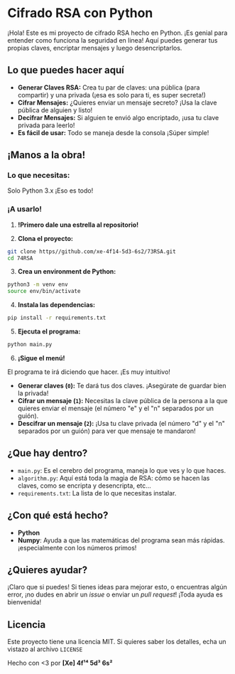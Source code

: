 # Cifrado RSA con Python

¡Hola! Este es mi proyecto de cifrado RSA hecho en Python. ¡Es genial para entender como funciona la seguridad en linea! Aquí puedes generar tus propias claves, encriptar mensajes y luego desencriptarlos.

## Lo que puedes hacer aquí

* **Generar Claves RSA:** Crea tu par de claves: una pública (para compartir) y una privada (¡esa es solo para ti, es super secreta!)
* **Cifrar Mensajes:** ¿Quieres enviar un mensaje secreto? ¡Usa la clave pública de alguien y listo!
* **Decifrar Mensajes:** Si alguien te envió algo encriptado, ¡usa tu clave privada para leerlo!
* **Es fácil de usar:** Todo se maneja desde la consola ¡Súper simple!

## ¡Manos a la obra!

### Lo que necesitas:

Solo Python 3.x ¡Eso es todo!

### ¡A usarlo!

1. **!Primero dale una estrella al repositorio!**

2. **Clona el proyecto:**
```bash
git clone https//github.com/xe-4f14-5d3-6s2/73RSA.git
cd 74RSA
```

3. **Crea un environment de Python:**
```bash
python3 -m venv env
source env/bin/activate
```

4. **Instala las dependencias:**
```bash
pip install -r requirements.txt
```

5. **Ejecuta el programa:**
```bash
python main.py
```

6. **¡Sigue el menú!**

El programa te irá diciendo que hacer. ¡Es muy intuitivo!

* **Generar claves (`0`):** Te dará tus dos claves. ¡Asegúrate de guardar bien la privada!
* **Cifrar un mensaje (`1`):** Necesitas la clave pública de la persona a la que quieres enviar el mensaje (el número "e" y el "n" separados por un guión).
* **Descifrar un mensaje (`2`):** ¡Usa tu clave privada (el número "d" y el "n" separados por un guión) para ver que mensaje te mandaron!

## ¿Que hay dentro?

* `main.py`: Es el cerebro del programa, maneja lo que ves y lo que haces.
* `algorithm.py`: Aquí está toda la magia de RSA: cómo se hacen las claves, como se encripta y desencripta, etc...
* `requirements.txt`: La lista de lo que necesitas instalar.

## ¿Con qué está hecho?

* **Python**
* **Numpy**: Ayuda a que las matemáticas del programa sean más rápidas. ¡especialmente con los números primos!

## ¿Quieres ayudar?
¡Claro que si puedes! Si tienes ideas para mejorar esto, o encuentras algún error, ¡no dudes en abrir un *issue* o enviar un *pull request*! ¡Toda ayuda es bienvenida!

## Licencia
Este proyecto tiene una licencia MIT. Si quieres saber los detalles, echa un vistazo al archivo `LICENSE`

Hecho con <3 por **[Xe] 4f¹⁴ 5d³ 6s²**